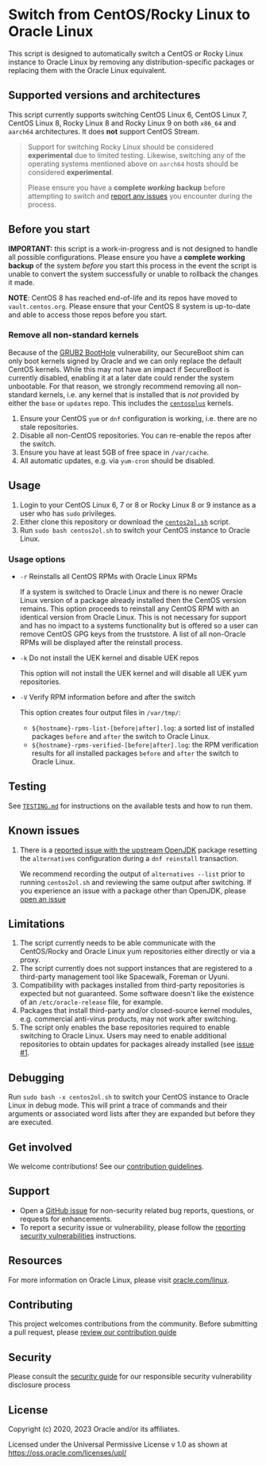 # Switch from CentOS/Rocky Linux to Oracle Linux

This script is designed to automatically switch a CentOS or Rocky Linux instance to Oracle Linux
by removing any distribution-specific packages or replacing them with the Oracle Linux
equivalent.

## Supported versions and architectures

This script currently supports switching CentOS Linux 6, CentOS Linux 7,
CentOS Linux 8, Rocky Linux 8 and Rocky Linux 9 on both `x86_64` and `aarch64` architectures. 
It does **not** support CentOS Stream.

> Support for switching Rocky Linux should be considered **experimental** due to limited testing. Likewise, switching any of the
> operating systems mentioned above on `aarch64` hosts should be considered **experimental**.
>
> Please ensure you have a **complete _working_ backup** before attempting
> to switch and [report any issues][6] you encounter during the process.

## Before you start

**IMPORTANT:** this script is a work-in-progress and is not designed to handle
all possible configurations. Please ensure you have a **complete working backup**
of the system _before_ you start this process in the event the script is unable to
convert the system successfully or unable to rollback the changes it made.

**NOTE**: CentOS 8 has reached end-of-life and its repos have moved to `vault.centos.org`.
Please ensure that your CentOS 8 system is up-to-date and able to access those
repos before you start.

### Remove all non-standard kernels

Because of the [GRUB2 BootHole][1] vulnerability, our SecureBoot shim can
only boot kernels signed by Oracle and we can only replace the default
CentOS kernels. While this may not have an impact if SecureBoot is currently
disabled, enabling it at a later date could render the system unbootable.
For that reason, we strongly recommend removing all non-standard kernels, i.e.
any kernel that is installed that is _not_ provided by either the `base` or
`updates` repo. This includes the [`centosplus`][2] kernels.

1. Ensure your CentOS `yum` or `dnf` configuration is working, i.e. there are no
   stale repositories.
1. Disable all non-CentOS repositories. You can re-enable the repos after the switch.
1. Ensure you have at least 5GB of free space in `/var/cache`.
1. All automatic updates, e.g. via `yum-cron` should be disabled.

## Usage

1. Login to your CentOS Linux 6, 7 or 8 or Rocky Linux 8 or 9 instance as a user 
   who has `sudo` privileges.
1. Either clone this repository or download the [`centos2ol.sh`][3] script.
1. Run `sudo bash centos2ol.sh` to switch your CentOS instance to Oracle Linux.

### Usage options

* `-r` Reinstalls all CentOS RPMs with Oracle Linux RPMs

   If a system is switched to Oracle Linux and there is no newer Oracle Linux version
   of a package already installed then the CentOS version remains.
   This option proceeds to reinstall any CentOS RPM with an identical version from
   Oracle Linux. This is not necessary for support and has no impact to a systems functionality
   but is offered so a user can remove CentOS GPG keys from the truststore.
   A list of all non-Oracle RPMs will be displayed after the reinstall process.

* `-k` Do not install the UEK kernel and disable UEK repos

  This option will not install the UEK kernel and will disable all UEK yum repositories.

* `-V` Verify RPM information before and after the switch

  This option creates four output files in `/var/tmp/`:

  * `${hostname}-rpms-list-[before|after].log`: a sorted list of installed
    packages `before` and `after` the switch to Oracle Linux.
  * `${hostname}-rpms-verified-[before|after].log`: the RPM verification results
     for all installed packages `before` and `after` the switch to Oracle Linux.

## Testing

See [`TESTING.md`](./TESTING.md) for instructions on the available tests and
how to run them.

## Known issues

1. There is a [reported issue with the upstream OpenJDK][9] package resetting the
   `alternatives` configuration during a `dnf reinstall` transaction.

   We recommend recording the output of `alternatives --list` prior to running
   `centos2ol.sh` and reviewing the same output after switching. If you experience
   an issue with a package other than OpenJDK, please [open an issue][6]

## Limitations

1. The script currently needs to be able communicate with the CentOS/Rocky and Oracle
   Linux yum repositories either directly or via a proxy.
1. The script currently does not support instances that are registered to a
   third-party management tool like Spacewalk, Foreman or Uyuni.
1. Compatibility with packages installed from third-party repositories is
   expected but not guaranteed. Some software doesn't like the existence of an
   `/etc/oracle-release` file, for example.
1. Packages that install third-party and/or closed-source kernel modules, e.g.
   commercial anti-virus products, may not work after switching.
1. The script only enables the base repositories required to enable switching
   to Oracle Linux. Users may need to enable additional repositories to obtain
   updates for packages already installed (see [issue #1][4].

## Debugging

Run `sudo bash -x centos2ol.sh` to switch your CentOS instance to Oracle Linux
in debug mode. This will print a trace of commands and their arguments or
associated word lists after they are expanded but before they are executed.

## Get involved

We welcome contributions! See our [contribution guidelines][5].

## Support

* Open a [GitHub issue][6] for non-security related bug reports, questions, or
  requests for enhancements.
* To report a security issue or vulnerability, please follow the
  [reporting security vulnerabilities][7] instructions.

## Resources

For more information on Oracle Linux, please visit [oracle.com/linux][8].

## Contributing

This project welcomes contributions from the community. Before submitting a pull request, please [review our contribution guide](./CONTRIBUTING.md)

## Security

Please consult the [security guide](./SECURITY.md) for our responsible security vulnerability disclosure process

## License

Copyright (c) 2020, 2023 Oracle and/or its affiliates.

Licensed under the Universal Permissive License v 1.0 as shown at
<https://oss.oracle.com/licenses/upl/>

[1]: https://blogs.oracle.com/linux/cve-2020-10713-grub2-boothole
[2]: https://wiki.centos.org/AdditionalResources/Repositories/CentOSPlus
[3]: https://raw.githubusercontent.com/oracle/centos2ol/main/centos2ol.sh
[4]: https://github.com/oracle/centos2ol/issues/1
[5]: ./CONTRIBUTING.md
[6]: https://github.com/oracle/centos2ol/issues
[7]: ./SECURITY.md
[8]: https://www.oracle.com/linux
[9]: https://bugzilla.redhat.com/show_bug.cgi?id=1200302
